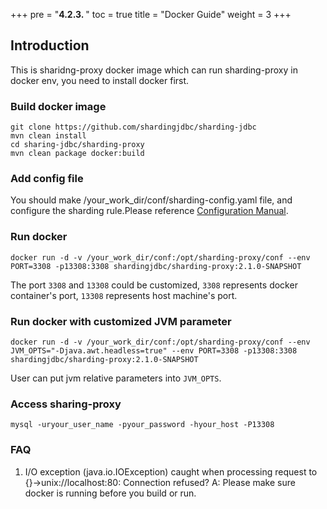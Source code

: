 +++
pre = "<b>4.2.3. </b>"
toc = true
title = "Docker Guide"
weight = 3
+++

## Introduction
This is sharidng-proxy docker image which can run sharding-proxy in docker env, you need to install docker first.

### Build docker image
``` 
git clone https://github.com/shardingjdbc/sharding-jdbc
mvn clean install
cd sharing-jdbc/sharding-proxy
mvn clean package docker:build
```        

### Add config file
You should make /your_work_dir/conf/sharding-config.yaml file, and configure the sharding rule.Please reference [Configuration Manual](/07-sharding-proxy/configuration/).

### Run docker 
```
docker run -d -v /your_work_dir/conf:/opt/sharding-proxy/conf --env PORT=3308 -p13308:3308 shardingjdbc/sharding-proxy:2.1.0-SNAPSHOT
```
The port `3308` and `13308` could be customized, `3308` represents docker container's port, `13308` represents host machine's port.

### Run docker with customized JVM parameter
```
docker run -d -v /your_work_dir/conf:/opt/sharding-proxy/conf --env JVM_OPTS="-Djava.awt.headless=true" --env PORT=3308 -p13308:3308 shardingjdbc/sharding-proxy:2.1.0-SNAPSHOT
```
User can put jvm relative parameters into `JVM_OPTS`.

### Access sharing-proxy
```
mysql -uryour_user_name -pyour_password -hyour_host -P13308
```

### FAQ
1. I/O exception (java.io.IOException) caught when processing request to {}->unix://localhost:80: Connection refused?
A: Please make sure docker is running before you build or run.
